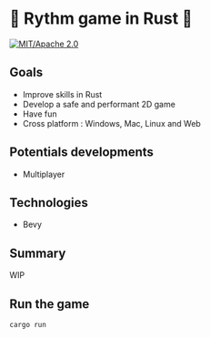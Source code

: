 # 🦀 Rythm game in Rust 🦀

[![MIT/Apache 2.0](https://img.shields.io/badge/license-MIT%2FApache-blue.svg)](https://github.com/bevyengine/bevy#license)

## Goals

* Improve skills in Rust
* Develop a safe and performant 2D game
* Have fun
* Cross platform : Windows, Mac, Linux and Web

## Potentials developments

* Multiplayer

## Technologies

* Bevy

## Summary

WIP

## Run the game

`cargo run`
